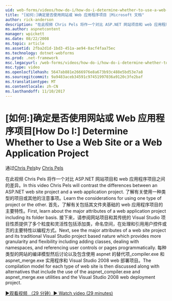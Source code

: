 ```yaml
---
uid: web-forms/videos/how-do-i/how-do-i-determine-whether-to-use-a-web-site-or-a-web-application-project
title: "[如何:]确定是否使用网站或 Web 应用程序项目 |Microsoft 文档"
author: rick-anderson
description: "在此视频 Chris Pels 将作一个对比 ASP.NET 网站项目和 web 应用程序项目之间的差异。 了解有关使用注意事项..."
ms.author: aspnetcontent
manager: wpickett
ms.date: 08/22/2008
ms.topic: article
ms.assetid: 2fba2d1d-1bd3-451a-ae94-8acf4faa75ec
ms.technology: dotnet-webforms
ms.prod: .net-framework
msc.legacyurl: /web-forms/videos/how-do-i/how-do-i-determine-whether-to-use-a-web-site-or-a-web-application-project
msc.type: video
ms.openlocfilehash: 5647ab881e2666976e8a673b93c488e5bd53e7a8
ms.sourcegitcommit: 9a9483aceb34591c97451997036a9120c3fe2baf
ms.translationtype: MT
ms.contentlocale: zh-CN
ms.lasthandoff: 11/10/2017
---
```

<a name="how-do-i-determine-whether-to-use-a-web-site-or-a-web-application-project"></a><span data-ttu-id="db915-104">[如何:]确定是否使用网站或 Web 应用程序项目</span><span class="sxs-lookup"><span data-stu-id="db915-104">[How Do I:] Determine Whether to Use a Web Site or a Web Application Project</span></span>
====================
<span data-ttu-id="db915-105">通过[Chris Pels](https://twitter.com/chrispels)</span><span class="sxs-lookup"><span data-stu-id="db915-105">by [Chris Pels](https://twitter.com/chrispels)</span></span>

<span data-ttu-id="db915-106">在此视频 Chris Pels 将作一个对比 ASP.NET 网站项目和 web 应用程序项目之间的差异。</span><span class="sxs-lookup"><span data-stu-id="db915-106">In this video Chris Pels will contrast the differences between an ASP.NET web site project and a web application project.</span></span> <span data-ttu-id="db915-107">了解有关使用一种类型的项目或其他的注意事项。</span><span class="sxs-lookup"><span data-stu-id="db915-107">Learn the considerations for using one type of project or the other.</span></span> <span data-ttu-id="db915-108">首先，了解有关包括其文件夹基础的 web 应用程序项目的主要特性。</span><span class="sxs-lookup"><span data-stu-id="db915-108">First, learn about the major attributes of a web application project including its folder basis.</span></span> <span data-ttu-id="db915-109">接下来，请参阅网站项目和其传统的 Visual Studio 项目性质提供了多个粒度和灵活性包括添加类，命名空间，在处理和引用用户控件或页的主要特性以编程方式。</span><span class="sxs-lookup"><span data-stu-id="db915-109">Next, see the major attributes of a web site project and its traditional Visual Studio project based nature which provides more granularity and flexibility including adding classes, dealing with namespaces, and referencing user controls or pages programmatically.</span></span> <span data-ttu-id="db915-110">每种类型的网站的编译模型然后讨论以及包含使用 aspnet 的替代项\_compiler.exe 和 aspnet\_merge.exe 实用程序和 Visual Studio 2008 web 部署项目。</span><span class="sxs-lookup"><span data-stu-id="db915-110">The compilation model for each type of web site is then discussed along with alternatives that include the use of the aspnet\_compiler.exe and aspnet\_merge.exe utilities and the Visual Studio 2008 web deployment project.</span></span>

[<span data-ttu-id="db915-111">&#9654;观看视频 （29 分钟）</span><span class="sxs-lookup"><span data-stu-id="db915-111">&#9654; Watch video (29 minutes)</span></span>](https://channel9.msdn.com/Blogs/ASP-NET-Site-Videos/how-do-i-determine-whether-to-use-a-web-site-or-a-web-application-project)
